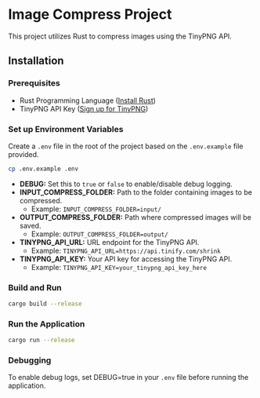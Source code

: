 # Image Compress Project

This project utilizes Rust to compress images using the TinyPNG API.

## Installation

### Prerequisites

- Rust Programming Language ([Install Rust](https://www.rust-lang.org/tools/install))
- TinyPNG API Key ([Sign up for TinyPNG](https://tinypng.com/developers))

### Set up Environment Variables

Create a `.env` file in the root of the project based on the `.env.example` file provided.

```bash
cp .env.example .env
```

* **DEBUG:** Set this to `true` or `false` to enable/disable debug logging.
* **INPUT_COMPRESS_FOLDER:** Path to the folder containing images to be compressed. 
  * Example: `INPUT_COMPRESS_FOLDER=input/`
* **OUTPUT_COMPRESS_FOLDER:** Path where compressed images will be saved.
  * Example: `OUTPUT_COMPRESS_FOLDER=output/`
* **TINYPNG_API_URL:** URL endpoint for the TinyPNG API.
  * Example: `TINYPNG_API_URL=https://api.tinify.com/shrink`
* **TINYPNG_API_KEY:** Your API key for accessing the TinyPNG API.
  * Example: `TINYPNG_API_KEY=your_tinypng_api_key_here`

### Build and Run

```bash
cargo build --release
```

### Run the Application

```bash
cargo run --release
```

### Debugging

To enable debug logs, set DEBUG=true in your `.env` file before running the application.